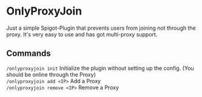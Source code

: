 # OnlyProxyJoin

Just a simple Spigot-Plugin that prevents users from joining not through the proxy. It's very easy to use and has got multi-proxy support.

## Commands
`/onlyproxyjoin init` Initialize the plugin without setting up the config. (You should be online through the Proxy)
<br>
`/onlyproxyjoin add <IP>` Add a Proxy
<br>
`/onlyproxyjoin remove <IP>` Remove a Proxy
